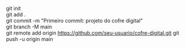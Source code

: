 git init  
git add .  
git commit -m "Primeiro commit: projeto do cofre digital"  
git branch -M main  
git remote add origin https://github.com/seu-usuario/cofre-digital.git 
git push -u origin main
